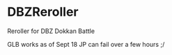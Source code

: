 # DBZReroller
Reroller for DBZ Dokkan Battle


GLB works as of Sept 18
JP can fail over a few hours ;/
